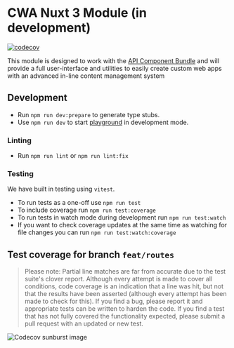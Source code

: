 <!---
This file is auto-generate by a github hook please modify README.template.md if you don't want to lose your work
-->
# CWA Nuxt 3 Module (in development)

[![codecov](https://codecov.io/github/components-web-app/cwa-nuxt-module/branch/feat/routes/graph/badge.svg?token=Z6GQJN413O)](https://app.codecov.io/gh/components-web-app/cwa-nuxt-module/tree/feat/routes)

This module is designed to work with the [API Component Bundle](https://github.com/components-web-app/api-components-bundle) and will provide a full user-interface and utilities to easily create custom web apps with an advanced in-line content management system

## Development

- Run `npm run dev:prepare` to generate type stubs.
- Use `npm run dev` to start [playground](./playground) in development mode.

### Linting

- Run `npm run lint` or `npm run lint:fix`

### Testing

We have built in testing using `vitest`.

- To run tests as a one-off use `npm run test`
- To include coverage run `npm run test:coverage`
- To run tests in watch mode during development run `npm run test:watch`
- If you want to check coverage updates at the same time as watching for file changes you can run `npm run test:watch:coverage`

## Test coverage for branch `feat/routes`

> Please note: Partial line matches are far from accurate due to the test suite's clover report. Although every attempt is made to cover all conditions, code coverage is an indication that a line was hit, but not that the results have been asserted (although every attempt has been made to check for this). If you find a bug, please report it and appropriate tests can be written to harden the code. If you find a test that has not fully covered the functionality expected, please submit a pull request with an updated or new test.

![Codecov sunburst image](https://codecov.io/github/components-web-app/cwa-nuxt-module/branch/feat/routes/graphs/sunburst.svg?token=Z6GQJN413O)
